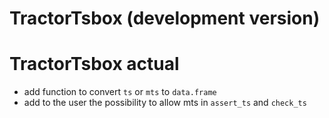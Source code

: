 # TractorTsbox (development version)

# TractorTsbox actual

* add function to convert `ts` or `mts` to `data.frame`
* add to the user the possibility to allow mts in `assert_ts` and `check_ts`
